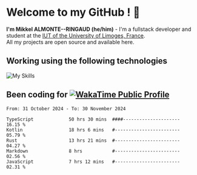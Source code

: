 # Welcome to my GitHub ! 🌃

**I'm Mikkel ALMONTE--RINGAUD (he/him)** - I'm a fullstack developer and student at the [IUT of the University of Limoges, France](https://iut.unilim.fr). \
All my projects are open source and available here.

## Working using the following technologies

![My Skills](https://skillicons.dev/icons?i=solidjs,pnpm,nodejs,ts,js,vercel,netlify,html,css,rust,astro,git,vue,md,electron,figma,github,bash,bun,cloudflare,py,tailwind,nginx,npm,tauri,vite,zig,yarn,windicss,dart,flutter,kotlin&theme=dark)

## Been coding for [![WakaTime Public Profile](https://wakatime.com/badge/user/0839e595-e07a-435c-8d59-ed95f2a3d6dd.svg?style=flat-square)](https://wakatime.com/@0839e595-e07a-435c-8d59-ed95f2a3d6dd)

<!--START_SECTION:waka-->

```plain
From: 31 October 2024 - To: 30 November 2024

TypeScript             50 hrs 30 mins  ####---------------------   16.15 %
Kotlin                 18 hrs 6 mins   #------------------------   05.79 %
Rust                   13 hrs 21 mins  #------------------------   04.27 %
Markdown               8 hrs           #------------------------   02.56 %
JavaScript             7 hrs 12 mins   #------------------------   02.31 %
```

<!--END_SECTION:waka-->
